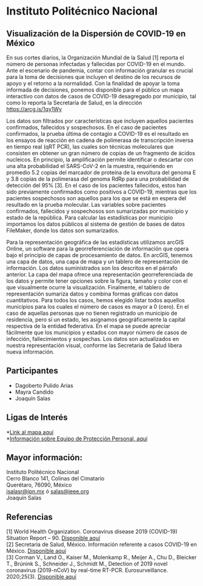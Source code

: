 # Instituto Politécnico Nacional

##  Visualización de la Dispersión de COVID-19 en México

En sus cortes diarios, la Organización Mundial de la Salud [1] reporta el número de personas infectadas y fallecidas por COVID-19 en el mundo. Ante el escenario de pandemia, contar con información granular es crucial para la toma de decisiones que incluyen el destino de los recursos de apoyo y el retorno a la normalidad. Con la finalidad de apoyar la toma informada de decisiones, ponemos disponible para el público un mapa interactivo con datos de casos de COVID-19 desagregado por municipio, tal como lo reporta la Secretaría de Salud, en la dirección https://arcg.is/1qy1Wy</br>

Los datos son filtrados por características que incluyen aquellos pacientes confirmados, fallecidos y sospechosos. En el caso de pacientes confirmados, la prueba última de contagio a COVID-19 es el resultado en los ensayos de reacción en cadena de polimerasa de transcripción inversa en tiempo real (qRT PCR), las cuales son técnicas moleculares que consisten en obtener un gran número de copias de un fragmento de ácidos nucleicos. En principio, la amplificación permite identificar o descartar con una alta probabilidad el SARS-CoV-2 en la muestra, requiriendo en promedio 5.2 copias del marcador de proteína de la envoltura del genoma E y 3.8 copias de la polimerasa del genoma RdRp para una probabilidad de detección del 95% [3]. En el caso de los pacientes fallecidos, estos han sido previamente confirmados como positivos a COVID-19, mientras que los pacientes sospechosos son aquellos para los que se está en espera del resultado en la prueba molecular. Las variables sobre pacientes confirmados, fallecidos y sospechosos son sumarizadas por municipio y estado de la república. Para calcular las estadísticas por municipio importamos los datos públicos al sistema de gestión de bases de datos FileMaker, donde los datos son sumarizados.</br>

Para la representación geográfica de las estadísticas utilizamos arcGIS Online, un software para la georreferenciación de información que opera bajo el principio de capas de procesamiento de datos. En arcGIS, tenemos una capa de datos, una capa de mapa y un tablero de representación de información. Los datos suministrados son los descritos en el párrafo anterior. La capa del mapa ofrece una representación georreferenciada de los datos y permite tener opciones sobre la figura, tamaño y color con el que visualmente ocurre la visualización. Finalmente, el tablero de representación sumariza datos y combina formas gráficas con datos cuantitativos. 
Para todos los casos, hemos elegido listar todos aquellos municipios para los cuales el número de casos es mayor a 0 (cero). En el caso de aquellas personas que no tienen registrado un municipio de residencia, pero sí un estado, les asignamos geográficamente la capital respectiva de la entidad federativa. En el mapa se puede apreciar fácilmente que los municipios y estados con mayor número de casos de infección, fallecimientos y sospechas. Los datos son actualizados en nuestra representación visual, conforme las Secretaría de Salud libera nueva información. </br>


## Participantes
* Dagoberto Pulido Arias
* Mayra Candido
* Joaquín Salas


## Ligas de Interés
*[Link al mapa aquí](https://arcg.is/1qy1Wy)</br>
*[Información sobre Equipo de Protección Personal, aquí](https://github.com/CICATA/covid19)


## Mayor información:
Instituto Politécnico Nacional</br>
Cerro Blanco 141, Colinas del Cimatario</br>
Querétaro, 76090, México</br>
jsalasr@ipn.mx ó salas@ieee.org</br>
Joaquín Salas</br>



## Referencias
[1]	World Health Organization. Coronavirus disease 2019 (COVID-19) Situation Report – 90. [Disponible aquí](https://tinyurl.com/who-covid19-situation)</br>
[2]	Secretaria de Salud, México. Información referente a casos COVID-19 en México. [Disponible aquí](https://tinyurl.com/mexico-covid)</br>
[3]	Corman V., Land O., Kaiser M., Molenkamp R., Meijer A., Chu D., Bleicker T., Brúnink S., Schneider J., Schmidt M., Detection of 2019 novel coronavirus (2019-nCoV) by real-time RT-PCR.  Eurosurveillance. 2020;25(3). [Disponible aquí](https://tinyurl.com/eu-cdc-test)</br>




 

